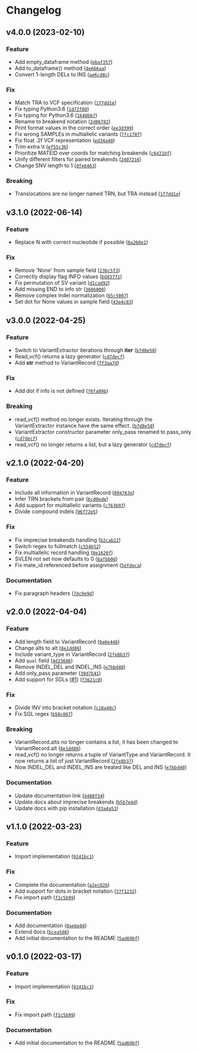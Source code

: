 # Changelog

<!--next-version-placeholder-->

## v4.0.0 (2023-02-10)
### Feature
* Add empty_dataframe method ([`ebaf357`](https://github.com/EUCANCan/variant-extractor/commit/ebaf357f40f3dd1ac2e5bbd6c74615385e668e12))
* Add to_dataframe() method ([`4e666aa`](https://github.com/EUCANCan/variant-extractor/commit/4e666aa6821f58b887feb8f013afc76060d1aaff))
* Convert 1-length DELs to INS ([`ae6cd8c`](https://github.com/EUCANCan/variant-extractor/commit/ae6cd8ca66205a40e5e39bef06ede0949a20a0aa))

### Fix
* Match TRA to VCF specification ([`1f7dd1e`](https://github.com/EUCANCan/variant-extractor/commit/1f7dd1eb99f425e787a6d0cfb75c1641316c5b8c))
* Fix typing Python3.6 ([`1d72f80`](https://github.com/EUCANCan/variant-extractor/commit/1d72f80f54ffb3e6db4769f4e2f3388ba96f825b))
* Fix typing for Python3.6 ([`1648bb7`](https://github.com/EUCANCan/variant-extractor/commit/1648bb744ed911b72d421ad9340570493d8baec8))
* Rename to breakend notation ([`2d86782`](https://github.com/EUCANCan/variant-extractor/commit/2d86782a4870376d6ab2985ff477ce72eed6dd96))
* Print format values in the correct order ([`ee3d399`](https://github.com/EUCANCan/variant-extractor/commit/ee3d399a68601d37da9391e91261feb2d0cffc8d))
* Fix wrong SAMPLEs in multiallelic variants ([`7fc170f`](https://github.com/EUCANCan/variant-extractor/commit/7fc170fd535b2483f8d344428a5e567148e8b4c6))
* Fix float .2f VCF representation ([`ed34a40`](https://github.com/EUCANCan/variant-extractor/commit/ed34a40bafce79c49be4b46fe9c032478106233b))
* Trim extra \t ([`ef55c36`](https://github.com/EUCANCan/variant-extractor/commit/ef55c36f05e3c8c3793a5d8b6989c5d304a640f2))
* Prioritize MATEID over coords for matching breakends ([`c6d21bf`](https://github.com/EUCANCan/variant-extractor/commit/c6d21bf51246315adca68ed4763c831742d844a2))
* Unify different filters for paired breakends ([`2407216`](https://github.com/EUCANCan/variant-extractor/commit/24072160ac4f05d8d89928df00c4fa00125bf766))
* Change SNV length to 1 ([`dfe6463`](https://github.com/EUCANCan/variant-extractor/commit/dfe6463e018a1d0368668e091be26a27f4dcdda7))

### Breaking
* Translocations are no longer named TRN, but TRA instead ([`1f7dd1e`](https://github.com/EUCANCan/variant-extractor/commit/1f7dd1eb99f425e787a6d0cfb75c1641316c5b8c))

## v3.1.0 (2022-06-14)
### Feature
* Replace N with correct nucleotide if possible ([`8a260e1`](https://github.com/EUCANCan/variant-extractor/commit/8a260e10bc0f01f268a27dba3e4ed85adbc0f042))

### Fix
* Remove 'None' from sample field ([`23bc5f3`](https://github.com/EUCANCan/variant-extractor/commit/23bc5f3caca4fc5114299480362f23bc6284ecb5))
* Correctly display flag INFO values ([`bd83771`](https://github.com/EUCANCan/variant-extractor/commit/bd8377159d70eb6c75b181b0c35a04bd4508d102))
* Fix permutation of SV variant ([`d1cad92`](https://github.com/EUCANCan/variant-extractor/commit/d1cad92800dc6e603a90800943449180700b2d09))
* Add missing END to info str ([`3606000`](https://github.com/EUCANCan/variant-extractor/commit/36060003088c8240c4d02c733a124785822a922b))
* Remove complex indel normalization ([`65c5007`](https://github.com/EUCANCan/variant-extractor/commit/65c5007f4c5314abeb3baadd899ac0fd334f2740))
* Set dot for None values in sample field ([`43e4c83`](https://github.com/EUCANCan/variant-extractor/commit/43e4c831f5eaddb5ed2233b3d544070941be805d))

## v3.0.0 (2022-04-25)
### Feature
* Switch to VariantExtractor iterations through __iter__ ([`b7d8e58`](https://github.com/EUCANCan/variant-extractor/commit/b7d8e5846979c696dd587ec2e747f782d0c8360c))
* Read_vcf() returns a lazy generator ([`cd7decf`](https://github.com/EUCANCan/variant-extractor/commit/cd7decf68e18f0bf73568db7ac3e5b0b317ef65d))
* Add __str__ method to VariantRecord ([`7f3aa7d`](https://github.com/EUCANCan/variant-extractor/commit/7f3aa7d312c99c3654ac22b071c2468cb7432c6b))

### Fix
* Add dot if info is not defined ([`70fa09b`](https://github.com/EUCANCan/variant-extractor/commit/70fa09b7d7b9eef63a826db0f1749fc850a04e8d))

### Breaking
* read_vcf() method no longer exists. Iterating through the VariantExtractor instance have the same effect.  ([`b7d8e58`](https://github.com/EUCANCan/variant-extractor/commit/b7d8e5846979c696dd587ec2e747f782d0c8360c))
* VariantExtractor constructor parameter only_pass renamed to pass_only ([`cd7decf`](https://github.com/EUCANCan/variant-extractor/commit/cd7decf68e18f0bf73568db7ac3e5b0b317ef65d))
* read_vcf() no longer returns a list, but a lazy generator  ([`cd7decf`](https://github.com/EUCANCan/variant-extractor/commit/cd7decf68e18f0bf73568db7ac3e5b0b317ef65d))

## v2.1.0 (2022-04-20)
### Feature
* Include all information in VariantRecord ([`894763e`](https://github.com/EUCANCan/variant-extractor/commit/894763e38b5ca34abe3d909fe1cc2e738133d4f0))
* Infer TRN brackets from pair ([`6cd0ede`](https://github.com/EUCANCan/variant-extractor/commit/6cd0edef719d8c817b071331c9a3af598925a3e4))
* Add support for multiallelic variants ([`c763b97`](https://github.com/EUCANCan/variant-extractor/commit/c763b97b613e9cb85a98401e09888f4d5322040e))
* Divide compound indels ([`96f72e5`](https://github.com/EUCANCan/variant-extractor/commit/96f72e51dbea136b2f1c638b6d686a57a294e187))

### Fix
* Fix imprecise breakends handling ([`b2cab22`](https://github.com/EUCANCan/variant-extractor/commit/b2cab22f1dc476c9e703537f389a66b94f5a7a4c))
* Switch regex to fullmatch ([`c554b52`](https://github.com/EUCANCan/variant-extractor/commit/c554b5247621d95a4a81470683ee668311bdfea3))
* Fix multiallelic record handling ([`0e1620f`](https://github.com/EUCANCan/variant-extractor/commit/0e1620f4dd4d08bda18399418aa7e6dcc26feaee))
* SVLEN not set now defaults to 0 ([`6afbb0d`](https://github.com/EUCANCan/variant-extractor/commit/6afbb0df1410859043e5645b80680763cf0f5310))
* Fix mate_id referenced before assignment ([`5efdeca`](https://github.com/EUCANCan/variant-extractor/commit/5efdeca18f742a4c6453eb91916954ec600a78e6))

### Documentation
* Fix paragraph headers ([`7dc9e9d`](https://github.com/EUCANCan/variant-extractor/commit/7dc9e9d30bd8df648ea79be2f1aaf96ecf7e1d7e))

## v2.0.0 (2022-04-04)
### Feature
* Add length field to VariantRecord ([`9a0e446`](https://github.com/EUCANCan/variant-extractor/commit/9a0e446a307c880221b39849b91c0c9db42b9c25))
* Change alts to alt ([`8e1dd86`](https://github.com/EUCANCan/variant-extractor/commit/8e1dd86e8bae8094e047278a6c8fe60efb46eba6))
* Include variant_type in VariantRecord ([`2fe8b37`](https://github.com/EUCANCan/variant-extractor/commit/2fe8b3702f1ababdb6c75290651b1f3f48f0e0a4))
* Add `qual` field ([`4d23686`](https://github.com/EUCANCan/variant-extractor/commit/4d236869d1457c504860b9e5b482215fc45475be))
* Remove INDEL_DEL and INDEL_INS ([`e7bbd40`](https://github.com/EUCANCan/variant-extractor/commit/e7bbd40afc84178e02372957b4060ec853e1a297))
* Add only_pass parameter ([`39d7b41`](https://github.com/EUCANCan/variant-extractor/commit/39d7b4120ce9dd389febc273a91f970af5b8bf30))
* Add support for SGLs ([#1](https://github.com/EUCANCan/variant-extractor/issues/1)) ([`f3621c0`](https://github.com/EUCANCan/variant-extractor/commit/f3621c0c9a6b6ea673666d61094f157a09b1acbe))

### Fix
* Divide INV into bracket notation ([`c18a40c`](https://github.com/EUCANCan/variant-extractor/commit/c18a40c3af15b9935150fedbe62b8bad40aa72d7))
* Fix SGL regex ([`b58c867`](https://github.com/EUCANCan/variant-extractor/commit/b58c867597a86bddee0df72e6ee18baa1868b114))

### Breaking
* VariantRecord.alts no longer contains a list, it has been changed to VariantRecord.alt  ([`8e1dd86`](https://github.com/EUCANCan/variant-extractor/commit/8e1dd86e8bae8094e047278a6c8fe60efb46eba6))
* read_vcf() no longer returns a tuple of VariantType and VariantRecord. It now returns a list of just VariantRecord  ([`2fe8b37`](https://github.com/EUCANCan/variant-extractor/commit/2fe8b3702f1ababdb6c75290651b1f3f48f0e0a4))
* Now INDEL_DEL and INDEL_INS are treated like DEL and INS  ([`e7bbd40`](https://github.com/EUCANCan/variant-extractor/commit/e7bbd40afc84178e02372957b4060ec853e1a297))

### Documentation
* Update documentation link ([`d488f34`](https://github.com/EUCANCan/variant-extractor/commit/d488f346f4ac171d7b8a54c85a3d54f58d6014ba))
* Update docs about imprecise breakends ([`b5b7e4d`](https://github.com/EUCANCan/variant-extractor/commit/b5b7e4db8f5f7bb030cfeade323b1e7c2b90f00e))
* Update docs with pip installation ([`d3a4a53`](https://github.com/EUCANCan/variant-extractor/commit/d3a4a5351ad9735a3feb6382ade4073a1f91a6a0))

## v1.1.0 (2022-03-23)
### Feature
* Import implementation ([`9241bc1`](https://github.com/Rapsssito/variant-extractor/commit/9241bc18298f0783718b47d10d528671ecedf30b))

### Fix
* Complete the documentation ([`a2ec02b`](https://github.com/Rapsssito/variant-extractor/commit/a2ec02b9b5af3dbbf14661841a8377bf99617b07))
* Add support for dots in bracket notation ([`37f1232`](https://github.com/Rapsssito/variant-extractor/commit/37f1232a0832e35410d0c5250a9dfdc41a361b88))
* Fix import path ([`f1c5b99`](https://github.com/Rapsssito/variant-extractor/commit/f1c5b99e92e2af2c7263cd9d89c2ac42f97aeefd))

### Documentation
* Add documentation ([`0ae6e84`](https://github.com/Rapsssito/variant-extractor/commit/0ae6e84d8d6b52bd27b44d4b1300b6148c1ce242))
* Extend docs ([`bcea586`](https://github.com/Rapsssito/variant-extractor/commit/bcea5867d2f3dc37ea7b6f6d72286e6d61d408b1))
* Add initial documentation to the README ([`5ad69bf`](https://github.com/Rapsssito/variant-extractor/commit/5ad69bfb09918fa482a46b572c0c13dd0f4a1420))

## v0.1.0 (2022-03-17)
### Feature
* Import implementation ([`9241bc1`](https://github.com/Rapsssito/variant-extractor/commit/9241bc18298f0783718b47d10d528671ecedf30b))

### Fix
* Fix import path ([`f1c5b99`](https://github.com/Rapsssito/variant-extractor/commit/f1c5b99e92e2af2c7263cd9d89c2ac42f97aeefd))

### Documentation
* Add initial documentation to the README ([`5ad69bf`](https://github.com/Rapsssito/variant-extractor/commit/5ad69bfb09918fa482a46b572c0c13dd0f4a1420))
